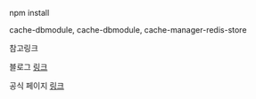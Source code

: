 <p>npm install</p>
<p>cache-dbmodule, cache-dbmodule, cache-manager-redis-store</p>
<p></p>
<p>참고링크</p>
<p>블로그 <a href="https://tre2man.tistory.com/277">링크</a></p>
<p>공식 페이지 <a href="https://docs.nestjs.com/techniques/caching">링크</a></p>
<p></p>
<p></p>
<p></p>
<p></p>
<p></p>
